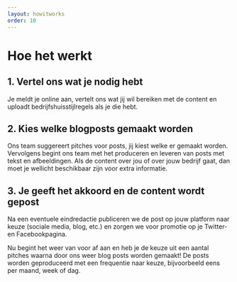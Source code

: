 ```yaml
---
layout: howitworks
order: 10
---
```


# Hoe het werkt

## 1. Vertel ons wat je nodig hebt
Je meldt je online aan, vertelt ons wat jij wil bereiken met de content en uploadt bedrijfshuisstijlregels als je die hebt.

## 2. Kies welke blogposts gemaakt worden
Ons team suggereert pitches voor posts, jij kiest welke er gemaakt worden. Vervolgens begint ons team met het produceren en leveren van posts met tekst en afbeeldingen. Als de content over jou of over jouw bedrijf gaat, dan moet je wellicht beschikbaar zijn voor extra informatie. 

## 3. Je geeft het akkoord en de content wordt gepost
Na een eventuele eindredactie publiceren we de post op jouw platform naar keuze (sociale media, blog, etc.) en zorgen we voor promotie op je Twitter- en Facebookpagina.

Nu begint het weer van voor af aan en heb je de keuze uit een aantal pitches waarna door ons weer blog posts worden gemaakt! De posts worden geproduceerd met een frequentie naar keuze, bijvoorbeeld eens per maand, week of dag.
